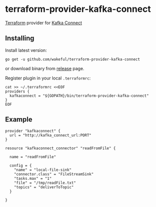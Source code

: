 # terraform-provider-kafka-connect

[Terraform](https://www.terraform.io) provider for [Kafka Connect](https://docs.confluent.io/current/connect/intro.html)

## Installing

Install latest version:
```
go get -u github.com/wakeful/terraform-provider-kafka-connect
```
or download binary from [release](https://github.com/wakeful/terraform-provider-kafka-connect/releases) page.

Register plugin in your local `.terraformrc`:
```
cat >> ~/.terraformrc <<EOF
providers {
  kafkaconnect = "${GOPATH}/bin/terraform-provider-kafka-connect"
}
EOF
```

## Example

```hcl
provider "kafkaconnect" {
  url = "http://kafka_connect_url:PORT"
}

resource "kafkaconnect_connector" "readFromFile" {

  name = "readFromFile"

  config = {
    "name" = "local-file-sink"
    "connector.class" = "FileStreamSink"
    "tasks.max" = "1"
    "file" = "/tmp/readFile.txt"
    "topics" = "deliverToTopic"
  }

}
```
